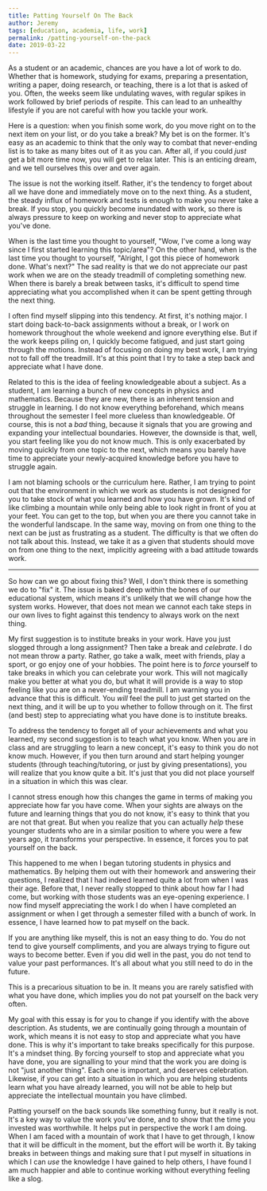 ```yaml
---
title: Patting Yourself On The Back
author: Jeremy
tags: [education, academia, life, work]
permalink: /patting-yourself-on-the-pack
date: 2019-03-22
---
```

As a student or an academic, chances are you have a lot of work to do. Whether that is homework, studying for exams, preparing a presentation, writing a paper, doing research, or teaching, there is a lot that is asked of you. Often, the weeks seem like undulating waves, with regular spikes in work followed by brief periods of respite. This can lead to an unhealthy lifestyle if you are not careful with how you tackle your work.

Here is a question: when you finish some work, do you move right on to the next item on your list, or do you take a break? My bet is on the former. It's easy as an academic to think that the only way to combat that never-ending list is to take as many bites out of it as you can. After all, if you could *just* get a bit more time now, you will get to relax later. This is an enticing dream, and we tell ourselves this over and over again.

The issue is not the working itself. Rather, it's the tendency to forget about all we have done and immediately move on to the next thing. As a student, the steady influx of homework and tests is enough to make you never take a break. If you stop, you quickly become inundated with work, so there is always pressure to keep on working and never stop to appreciate what you've done.

When is the last time you thought to yourself, "Wow, I've come a long way since I first started learning this topic/area"? On the other hand, when is the last time you thought to yourself, "Alright, I got this piece of homework done. What's next?" The sad reality is that we do not appreciate our past work when we are on the steady treadmill of completing something new. When there is barely a break between tasks, it's difficult to spend time appreciating what you accomplished when it can be spent getting through the next thing.

I often find myself slipping into this tendency. At first, it's nothing major. I start doing back-to-back assignments without a break, or I work on homework throughout the whole weekend and ignore everything else. But if the work keeps piling on, I quickly become fatigued, and just start going through the motions. Instead of focusing on doing my best work, I am trying not to fall off the treadmill. It's at this point that I try to take a step back and appreciate what I have done.

Related to this is the idea of feeling knowledgeable about a subject. As a student, I am learning a bunch of new concepts in physics and mathematics. Because they are new, there is an inherent tension and struggle in learning. I do not know everything beforehand, which means throughout the semester I feel more clueless than knowledgeable. Of course, this is not a *bad* thing, because it signals that you are growing and expanding your intellectual boundaries. However, the downside is that, well, you start feeling like you do not know much. This is only exacerbated by moving quickly from one topic to the next, which means you barely have time to appreciate your newly-acquired knowledge before you have to struggle again.

I am not blaming schools or the curriculum here. Rather, I am trying to point out that the environment in which we work as students is not designed for you to take stock of what you learned and how you have grown. It's kind of like climbing a mountain while only being able to look right in front of you at your feet. You can get to the top, but when you are there you cannot take in the wonderful landscape. In the same way, moving on from one thing to the next can be just as frustrating as a student. The difficulty is that we often do not talk about this. Instead, we take it as a given that students should move on from one thing to the next, implicitly agreeing with a bad attitude towards work.

---

So how can we go about fixing this? Well, I don't think there is something we do to "fix" it. The issue is baked deep within the bones of our educational system, which means it's unlikely that we will change how the system works. However, that does not mean we cannot each take steps in our own lives to fight against this tendency to always work on the next thing.

My first suggestion is to institute breaks in your work. Have you just slogged through a long assignment? Then take a break and *celebrate*. I do not mean throw a party. Rather, go take a walk, meet with friends, play a sport, or go enjoy one of your hobbies. The point here is to *force* yourself to take breaks in which you can celebrate your work. This will not magically make you better at what you do, but what it will provide is a way to stop feeling like you are on a never-ending treadmill. I am warning you in advance that this is difficult. You *will* feel the pull to just get started on the next thing, and it will be up to you whether to follow through on it. The first (and best) step to appreciating what you have done is to institute breaks.

To address the tendency to forget all of your achievements and what you learned, my second suggestion is to teach what you know. When you are in class and are struggling to learn a new concept, it's easy to think you do not know much. However, if you then turn around and start helping younger students (through teaching/tutoring, or just by giving presentations), you will realize that you know quite a bit. It's just that you did not place yourself in a situation in which this was clear.

I cannot stress enough how this changes the game in terms of making you appreciate how far you have come. When your sights are always on the future and learning things that you do not know, it's easy to think that you are not that great. But when you realize that you can actually *help* these younger students who are in a similar position to where you were a few years ago, it transforms your perspective. In essence, it forces you to pat yourself on the back.

This happened to me when I began tutoring students in physics and mathematics. By helping them out with their homework and answering their questions, I realized that I had indeed learned quite a lot from when I was their age. Before that, I never really stopped to think about how far I had come, but working with those students was an eye-opening experience. I now find myself appreciating the work I do when I have completed an assignment or when I get through a semester filled with a bunch of work. In essence, I have learned how to pat myself on the back.

If you are anything like myself, this is not an easy thing to do. You do not tend to give yourself compliments, and you are always trying to figure out ways to become better. Even if you did well in the past, you do not tend to value your past performances. It's all about what you still need to do in the future.

This is a precarious situation to be in. It means you are rarely satisfied with what you have done, which implies you do not pat yourself on the back very often.

My goal with this essay is for you to change if you identify with the above description. As students, we are continually going through a mountain of work, which means it is not easy to stop and appreciate what you have done. This is why it's important to take breaks specifically for this purpose. It's a mindset thing. By forcing yourself to stop and appreciate what you have done, you are signalling to your mind that the work you are doing is not "just another thing". Each one is important, and deserves celebration. Likewise, if you can get into a situation in which you are helping students learn what you have already learned, you will not be able to help but appreciate the intellectual mountain you have climbed.

Patting yourself on the back sounds like something funny, but it really is not. It's a key way to value the work you've done, and to show that the time you invested was worthwhile. It helps put in perspective the work I am doing. When I am faced with a mountain of work that I have to get through, I know that it will be difficult in the moment, but the effort will be worth it. By taking breaks in between things and making sure that I put myself in situations in which I can *use* the knowledge I have gained to help others, I have found I am much happier and able to continue working without everything feeling like a slog.
